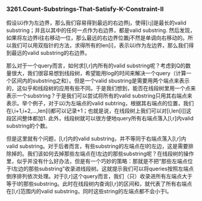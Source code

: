 ### 3261.Count-Substrings-That-Satisfy-K-Constraint-II

假设以i作为左边界，那么我们容易得到最远的右边界j，使得[i:j]是最长的valid substring；并且以其中的任何一点作为右边界，都是valid substring. 然后发现，如果将左边界i往右移动一位，那么最远的右边界位置j不然是单调向右移动的。所以我们可以用双指针的方法，求得所有的len[i]，表示以i作为左边界，那么我们得到最远的valid substring的右边界。

那么对于一个query而言，如何求[l,r]内所有的valid substring呢？考虑到Q的数量很大，我们很容易想到线段树，希望能用log的时间来解决一个query（计算一个区间内的substring之和）。但是一个valid sbustring是需要用两个端点来表示的，这似乎和线段树的应用有些不同。于是我们想到，能否在线段树里用一个点来表示一个substring？于是我们可以尝试将所有的valid substring只用其右端点来表示。举个例子，对于以i为左端点的valid subtring，根据其右端点的位置，我们在i,i+1,i+2,...,len[i]都可以记录+1；也就是说，在线段树上我们可以对[i,len[i]]这段区间整体都加1. 此外，线段树就可以很方便地query所有右端点落入[l,r]内valid substring的个数。

但是这里就有个问题，[l,r]内的valid substring，并不等同于右端点落入[l,r]内valid substring。对于后者而言，有些substring的左端点在l的左边，这是需要排除掉的。我们该如何去掉那些左端点在l左边的那些substring呢？在线段树的操作里，似乎并没有什么好办法，但是有一个巧妙的策略：那就是不把“那些左端点位于l左边的那些substring”收录进线段树。这就提示我们可以将queries按照左端点倒序排列依次处理。对于[l,r]这个query而言，我们（只）收录进所有左端点大于等于l的那些substring。此时在线段树内查询[l,r]的区间和，就代表了所有右端点在[l,r]范围内的valid substring，同时这些string的左端点都不会小于l。
